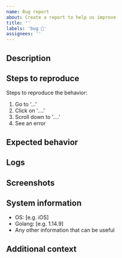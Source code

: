 ```yaml
---
name: Bug report
about: Create a report to help us improve
title: ''
labels: 'bug 🐛'
assignees: ''
---
```


## Description
<!-- A clear and concise description of what the bug is. -->

## Steps to reproduce

Steps to reproduce the behavior:

1. Go to '...'
2. Click on '....'
3. Scroll down to '....'
4. See an error

## Expected behavior
<!-- A clear and concise description of what you expected to happen. -->

## Logs
<!-- If you have it, any log that provides extra information could be added here. -->

## Screenshots
<!-- If applicable, add screenshots to help explain your problem. -->

## System information

- OS: [e.g. iOS]
- Golang: [e.g. 1.14.9]
- Any other information that can be useful

## Additional context
<!-- Add any other context about the problem here. -->
